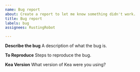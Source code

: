 ```yaml
---
name: Bug report
about: Create a report to let me know something didn't work.
title: Bug report
labels: bug
assignees: RustingRobot

---
```


**Describe the bug**
A description of what the bug is.

**To Reproduce**
Steps to reproduce the bug.

**Kea Version**
What version of Kea were you using?
